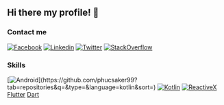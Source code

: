 ## Hi there my profile! 👋

### Contact me
                  
[![Facebook](https://img.shields.io/badge/facebook-%231877F2.svg?&style=for-the-badge&logo=facebook&logoColor=white)](https://www.facebook.com/vanphuc1999/)
[![Linkedin](https://img.shields.io/badge/linkedin-%230077B5.svg?&style=for-the-badge&logo=linkedin&logoColor=white)](https://www.linkedin.com/in/ph%C3%BAc-v%C4%83n-8679a915b/)
[![Twitter](https://img.shields.io/badge/twitter-%231DA1F2.svg?&style=for-the-badge&logo=twitter&logoColor=white)](https://twitter.com/phuc6085)
[![StackOverflow](https://img.shields.io/badge/stackoverflow-%23F48024.svg?&style=for-the-badge&logo=stackoverflow&logoColor=white)](https://stackoverflow.com/users/14760449/ph%c3%bac-nguy%e1%bb%85n-v%c4%83n)

### Skills

[![Android](https://img.shields.io/badge/android-teal.svg?&style=for-the-badge&logo=android&logoColor=white")](https://github.com/phucsaker99?tab=repositories&q=&type=&language=kotlin&sort=)
[![Kotlin](https://img.shields.io/badge/kotlin-%23FF5722.svg?&style=for-the-badge&logo=kotlin&logoColor=white)](https://github.com/phucsaker99?tab=repositories&q=&type=&language=kotlin&sort=)
[![ReactiveX](https://img.shields.io/badge/reactiveX-%23E4405F.svg?&style=for-the-badge)](https://github.com/phucsaker99?tab=repositories&q=&type=&language=kotlin&sort=)
[Flutter](https://img.shields.io/badge/flutter-%233498DB.svg?&style=for-the-badge&logo=flutter&logoColor=white)
[Dart](https://img.shields.io/badge/dart-%231DA1F2.svg?&style=for-the-badge&logo=dart&logoColor=white)
